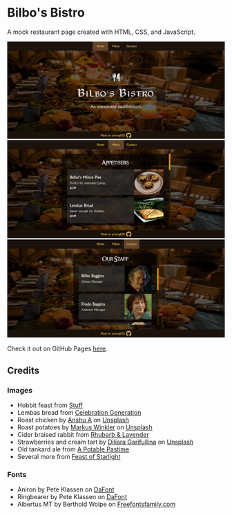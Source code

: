 # Bilbo's Bistro

A mock restaurant page created with HTML, CSS, and JavaScript.

![Preview image of restaurant page](preview1.png)
![Preview image of restaurant page](preview2.png)
![Preview image of restaurant page](preview3.png)

Check it out on GitHub Pages [here](https://ychong032.github.io/restaurant-page).

## Credits
### Images
-   Hobbit feast from [Stuff](https://www.stuff.co.nz/travel/destinations/nz/waikato/106274822/hobbiton-eat-at-the-worlds-greatest-hobbit-feast)
-   Lembas bread from [Celebration Generation](https://celebrationgeneration.com/gluten-free-lembas-recipe/)
-   Roast chicken by [Anshu A](https://unsplash.com/@anshu18) on [Unsplash](https://unsplash.com/photos/BhnZwPW_tIc)
-   Roast potatoes by [Markus Winkler](https://unsplash.com/@markuswinkler) on [Unsplash](https://unsplash.com/photos/9DEggBoY8CY)
-   Cider braised rabbit from [Rhubarb & Lavender](https://www.rhubarbandlavender.com/lord-of-the-rings-a-hobbits-feast/)
-   Strawberries and cream tart by [Diliara Garifullina](https://unsplash.com/@dilja96) on [Unsplash](https://unsplash.com/photos/THMuaASAP5Y)
-   Old tankard ale from [A Potable Pastime](https://potablepastime.wordpress.com/2016/05/10/old-tankard-ale/)
-   Several more from [Feast of Starlight](http://www.feastofstarlight.com/)

### Fonts
- Aniron by Pete Klassen on [DaFont](https://www.dafont.com/aniron.font)
- Ringbearer by Pete Klassen on [DaFont](https://www.dafont.com/ringbearer.font)
- Albertus MT by Berthold Wolpe on [Freefontsfamily.com](https://freefontsfamily.com/albertus-mt-font-free/)
